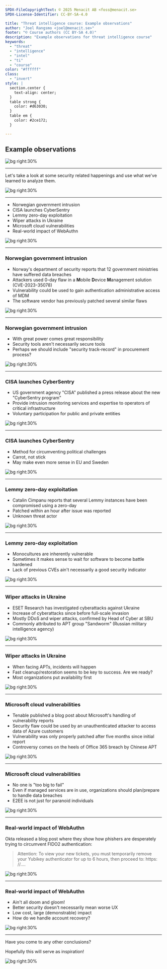 ```yaml
---
SPDX-FileCopyrightText: © 2025 Menacit AB <foss@menacit.se>
SPDX-License-Identifier: CC-BY-SA-4.0

title: "Threat intelligence course: Example observations"
author: "Joel Rangsmo <joel@menacit.se>"
footer: "© Course authors (CC BY-SA 4.0)"
description: "Example observations for threat intelligence course"
keywords:
  - "threat"
  - "intelligence"
  - "intel"
  - "ti"
  - "course"
color: "#ffffff"
class:
  - "invert"
style: |
  section.center {
    text-align: center;
  }
  table strong {
    color: #d63030;
  }
  table em {
    color: #2ce172;
  }

---
```

<!-- _footer: "%ATTRIBUTION_PREFIX% Kevin Stanchfield (CC BY 2.0)" -->
## Example observations

![bg right:30%](images/24-memory.jpg)

---
<!-- _footer: "%ATTRIBUTION_PREFIX% Kevin Stanchfield (CC BY 2.0)" -->
Let's take a look at some security related happenings and use what we've learned to analyze them.

![bg right:30%](images/24-memory.jpg)

---
<!-- _footer: "%ATTRIBUTION_PREFIX% Kevin Stanchfield (CC BY 2.0)" -->
- Norwegian government intrusion
- CISA launches CyberSentry
- Lemmy zero-day exploitation
- Wiper attacks in Ukraine
- Microsoft cloud vulnerabilities
- Real-world impact of WebAuthn

![bg right:30%](images/24-memory.jpg)

---
<!-- _footer: "%ATTRIBUTION_PREFIX% Randy Adams (CC BY-SA 2.0)" -->
### Norwegian government intrusion
- Norway's department of security reports that 12 government ministries have suffered data breaches
- Attackers used 0-day flaw in a **M**obile **D**evice **M**anagement solution (CVE-2023-35078)
- Vulnerability could be used to gain authentication administrative access of MDM
- The software vendor has previously patched several similar flaws

![bg right:30%](images/24-abstract_pattern.jpg)

---
<!-- _footer: "%ATTRIBUTION_PREFIX% Randy Adams (CC BY-SA 2.0)" -->
### Norwegian government intrusion
- With great power comes great responsibility
- Security tools aren't necessarily secure tools
- Perhaps we should include "security track-record" in procurement process?

![bg right:30%](images/24-abstract_pattern.jpg)

---
<!-- _footer: "%ATTRIBUTION_PREFIX% Marcin Wichary (CC BY 2.0)" -->
### CISA launches CyberSentry
- US government agency "CISA" published a press release about the new "CyberSentry program"
- Provide intrusion monitoring services and expertise to operators of critical infrastructure
- Voluntary participation for public and private entities

![bg right:30%](images/24-buttons.jpg)

---
<!-- _footer: "%ATTRIBUTION_PREFIX% Marcin Wichary (CC BY 2.0)" -->
### CISA launches CyberSentry
- Method for circumventing political challenges
- Carrot, not stick
- May make even more sense in EU and Sweden

![bg right:30%](images/24-buttons.jpg)

---
<!-- _footer: "%ATTRIBUTION_PREFIX% Mike Grauer Jr (CC BY 2.0)" -->
### Lemmy zero-day exploitation
- Catalin Cimpanu reports that several Lemmy instances have been compromised using a zero-day
- Patched within an hour after issue was reported
- Unknown threat actor

![bg right:30%](images/24-cubes.jpg)

---
<!-- _footer: "%ATTRIBUTION_PREFIX% Mike Grauer Jr (CC BY 2.0)" -->
### Lemmy zero-day exploitation
- Monocultures are inherently vulnerable
- Sometimes it makes sense to wait for software to become battle hardened
- Lack of previous CVEs ain't necessarily a good security indicator

![bg right:30%](images/24-cubes.jpg)

---
<!-- _footer: "%ATTRIBUTION_PREFIX% Miguel Discart (CC BY-SA 2.0)" -->
### Wiper attacks in Ukraine
- ESET Research has investigated cyberattacks against Ukraine
- Increase of cyberattacks since before full-scale invasion
- Mostly DDoS and wiper attacks, confirmed by Head of Cyber at SBU
- Commonly attributed to APT group "Sandworm" (Russian military intelligence agency)

![bg right:30%](images/24-scaffolding.jpg)

---
<!-- _footer: "%ATTRIBUTION_PREFIX% Miguel Discart (CC BY-SA 2.0)" -->
### Wiper attacks in Ukraine
- When facing APTs, incidents will happen
- Fast cleanup/restoration seems to be key to success. Are we ready?
- Most organizations put availability first

![bg right:30%](images/24-scaffolding.jpg)

---
<!-- _footer: "%ATTRIBUTION_PREFIX% Ted Eytan (CC BY-SA 2.0)" -->
### Microsoft cloud vulnerabilities
- Tenable published a blog post about Microsoft's handling of vulnerability reports
- Security flaw could be used by an unauthenticated attacker to access data of Azure customers
- Vulnerability was only properly patched after five months since initial report
- Controversy comes on the heels of Office 365 breach by Chinese APT

![bg right:30%](images/24-wall.jpg)

---
<!-- _footer: "%ATTRIBUTION_PREFIX% Ted Eytan (CC BY-SA 2.0)" -->
### Microsoft cloud vulnerabilities
- No one is "too big to fail"
- Even if managed services are in use, organizations should plan/prepare to handle data breaches
- E2EE is not just for paranoid individuals

![bg right:30%](images/24-wall.jpg)

---
<!-- _footer: "%ATTRIBUTION_PREFIX% Edenpictures (CC BY 2.0)" -->
### Real-world impact of WebAuthn
Okta released a blog post where they show how
phishers are desperately trying to circumvent FIDO2 authentication:

> Attention: To view your new tickets,
> you must temporarily remove your
> Yubikey authenticator for up to
> 6 hours, then proceed to: https: //....

![bg right:30%](images/24-wizard.jpg)

---
<!-- _footer: "%ATTRIBUTION_PREFIX% Edenpictures (CC BY 2.0)" -->
### Real-world impact of WebAuthn
- Ain't all doom and gloom!
- Better security doesn't necessarily mean worse UX
- Low cost, large (demonstrable) impact
- How do we handle account recovery?

![bg right:30%](images/24-wizard.jpg)

---
<!-- _footer: "%ATTRIBUTION_PREFIX% Kevin Stanchfield (CC BY 2.0)" -->
Have you come to any other conclusions?  
  
Hopefully this will serve as inspiration! 

![bg right:30%](images/24-memory.jpg)
